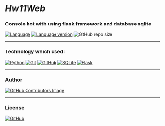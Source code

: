 # *Hw11Web*

### Console bot with using flask framework and database sqlite

[![Language](https://img.shields.io/badge/language-python-blue?&style=plastic)](https://www.python.org)
[![Language version](https://img.shields.io/badge/version-3.10-red?&style=plastic)](https://www.python.org/downloads/)
![GitHub repo size](https://img.shields.io/badge/repo%20size-239%20kB-pink?&style=plastic)


---

### Technology which used:
[![Python](https://img.shields.io/badge/python-3670A0?style=for-the-badge&logo=python&logoColor=ffdd54)](https://www.python.org)
[![Git](https://img.shields.io/badge/git-%23F05033.svg?style=for-the-badge&logo=git&logoColor=white)](https://git-scm.com/)
[![GitHub](https://img.shields.io/badge/github-%23121011.svg?style=for-the-badge&logo=github&logoColor=white)](https://github.com/)
[![SQLite](https://img.shields.io/badge/sqlite-%2307405e.svg?style=for-the-badge&logo=sqlite&logoColor=white)](https://www.sqlite.org/index.html)
[![Flask](https://img.shields.io/badge/flask-%23000.svg?style=for-the-badge&logo=flask&logoColor=white)](https://flask.palletsprojects.com/en/2.2.x/)


---

### Author
[![GitHub Contributors Image](https://contrib.rocks/image?repo=LeadShadow/hw11web)](https://github.com/LeadShadow)

---
### License

[![GitHub](https://img.shields.io/github/license/LeadShadow/hw11web)](https://github.com/LeadShadow/hw11web/blob/main/LICENSE)
